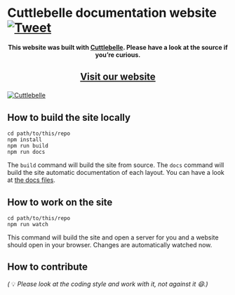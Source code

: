 Cuttlebelle documentation website
[![Tweet](https://img.shields.io/twitter/url/http/shields.io.svg?style=social)](https://twitter.com/intent/tweet?url=https://cuttlebelle.com&hashtags=react,reactjs,static-site-generator,jsx)
=================================

**<p align="center">This website was built with **[Cuttlebelle](https://github.com/cuttlebelle/cuttlebelle/)**. Please have a look at the source if you’re curious.</p>**

## <p align="center">[Visit our website](https://cuttlebelle.com/)</p>

[![Cuttlebelle](https://cuttlebelle.com/assets/img/cuttlebelle.jpg)](https://cuttlebelle.com/)

## How to build the site locally

```shell
cd path/to/this/repo
npm install
npm run build
npm run docs
```

The `build` command will build the site from source. The `docs` command will build the site automatic documentation of each layout.
You can have a look at [the docs files](https://cuttlebelle.github.io/website/).

## How to work on the site

```shell
cd path/to/this/repo
npm run watch
```

This command will build the site and open a server for you and a website should open in your browser. Changes are automatically watched now.

## How to contribute

_(_ 💡 _Please look at the coding style and work with it, not against it :smile:.)_
